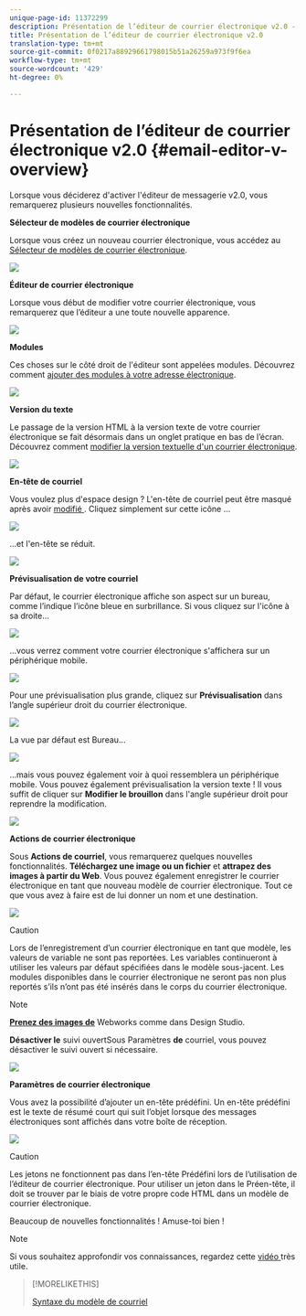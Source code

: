 ```yaml
---
unique-page-id: 11372299
description: Présentation de l’éditeur de courrier électronique v2.0 - Documentation sur le marketing - Documentation du produit
title: Présentation de l’éditeur de courrier électronique v2.0
translation-type: tm+mt
source-git-commit: 0f0217a88929661798015b51a26259a973f9f6ea
workflow-type: tm+mt
source-wordcount: '429'
ht-degree: 0%

---
```



# Présentation de l’éditeur de courrier électronique v2.0 {#email-editor-v-overview}

Lorsque vous déciderez d&#39;activer l&#39;éditeur de messagerie v2.0, vous remarquerez plusieurs nouvelles fonctionnalités.

**Sélecteur de modèles de courrier électronique**

Lorsque vous créez un nouveau courrier électronique, vous accédez au [Sélecteur de modèles de courrier électronique](/help/marketo/product-docs/email-marketing/general/email-editor-2/email-template-picker-overview.md).

![](assets/starter-templates-1.png)

**Éditeur de courrier électronique**

Lorsque vous début de modifier votre courrier électronique, vous remarquerez que l’éditeur a une toute nouvelle apparence.

![](assets/two-4.png)

**Modules**

Ces choses sur le côté droit de l&#39;éditeur sont appelées modules. Découvrez comment [ajouter des modules à votre adresse électronique](/help/marketo/product-docs/email-marketing/general/email-editor-2/add-modules-to-your-email.md).

![](assets/three-4.png)

**Version du texte**

Le passage de la version HTML à la version texte de votre courrier électronique se fait désormais dans un onglet pratique en bas de l’écran. Découvrez comment [modifier la version textuelle d&#39;un courrier électronique](/help/marketo/product-docs/email-marketing/general/creating-an-email/edit-the-text-version-of-an-email.md).

![](assets/four-3.png)

**En-tête de courriel**

Vous voulez plus d&#39;espace design ? L&#39;en-tête de courriel peut être masqué après avoir [modifié ](/help/marketo/product-docs/email-marketing/general/creating-an-email/edit-your-email-header.md). Cliquez simplement sur cette icône ...

![](assets/five-4.png)

...et l&#39;en-tête se réduit.

![](assets/six-3.png)

**Prévisualisation de votre courriel**

Par défaut, le courrier électronique affiche son aspect sur un bureau, comme l’indique l’icône bleue en surbrillance. Si vous cliquez sur l&#39;icône à sa droite...

![](assets/seven-3.png)

...vous verrez comment votre courrier électronique s&#39;affichera sur un périphérique mobile.

![](assets/eight-3.png)

Pour une prévisualisation plus grande, cliquez sur **Prévisualisation** dans l’angle supérieur droit du courrier électronique.

![](assets/preview1.png)

La vue par défaut est Bureau...

![](assets/preview2.png)

...mais vous pouvez également voir à quoi ressemblera un périphérique mobile. Vous pouvez également prévisualisation la version texte ! Il vous suffit de cliquer sur **Modifier le brouillon** dans l&#39;angle supérieur droit pour reprendre la modification.

![](assets/preview3.png)

**Actions de courrier électronique**

Sous **Actions de courriel**, vous remarquerez quelques nouvelles fonctionnalités. **Téléchargez une image ou un fichier** et  **attrapez des images à partir du Web**. Vous pouvez également enregistrer le courrier électronique en tant que nouveau modèle de courrier électronique. Tout ce que vous avez à faire est de lui donner un nom et une destination.

![](assets/nine-3.png)

>[!CAUTION]
>
>Lors de l’enregistrement d’un courrier électronique en tant que modèle, les valeurs de variable ne sont pas reportées. Les variables continueront à utiliser les valeurs par défaut spécifiées dans le modèle sous-jacent. Les modules disponibles dans le courrier électronique ne seront pas non plus reportés s’ils n’ont pas été insérés dans le corps du courrier électronique.

>[!NOTE]
>
>**[Prenez des images de](/help/marketo/product-docs/demand-generation/images-and-files/grab-the-images-from-a-web-page.md)** Webworks comme dans Design Studio.

**Désactiver le** suivi ouvertSous Paramètres **de** courriel, vous pouvez désactiver le suivi ouvert si nécessaire.

![](assets/thirteen-1.png)

**Paramètres de courrier électronique**

Vous avez la possibilité d’ajouter un en-tête prédéfini. Un en-tête prédéfini est le texte de résumé court qui suit l’objet lorsque des messages électroniques sont affichés dans votre boîte de réception.

![](assets/edit-settings-preheader-2.png)

>[!CAUTION]
>
>Les jetons ne fonctionnent pas dans l’en-tête Prédéfini lors de l’utilisation de l’éditeur de courrier électronique. Pour utiliser un jeton dans le Préen-tête, il doit se trouver par le biais de votre propre code HTML dans un modèle de courrier électronique.

Beaucoup de nouvelles fonctionnalités ! Amuse-toi bien !

>[!NOTE]
>
>Si vous souhaitez approfondir vos connaissances, regardez cette [vidéo ](https://nation.marketo.com/videos/1463) très utile.

>[!MORELIKETHIS]
>
>[Syntaxe du modèle de courriel](/help/marketo/product-docs/email-marketing/general/email-editor-2/email-template-syntax.md)
